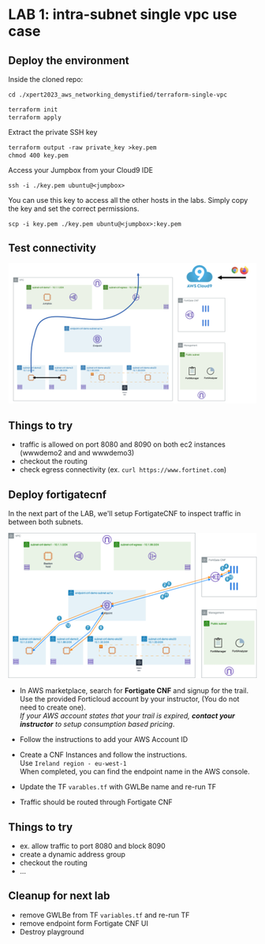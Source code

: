 # LAB 1: intra-subnet single vpc use case

## Deploy the environment
Inside the cloned repo:
```
cd ./xpert2023_aws_networking_demystified/terraform-single-vpc
```
```
terraform init
terraform apply
```
Extract the private SSH key
```
terraform output -raw private_key >key.pem
chmod 400 key.pem
```
Access your Jumpbox from your Cloud9 IDE
```
ssh -i ./key.pem ubuntu@<jumpbox>
```
You can use this key to access all the other hosts in the labs. Simply copy the key and set the correct permissions.
```
scp -i key.pem ./key.pem ubuntu@<jumpbox>:key.pem
```
## Test connectivity
<img src="..\images\flow_diagram.png">

## Things to try
- traffic is allowed on port 8080 and 8090 on both ec2 instances (wwwdemo2 and and wwwdemo3)
- checkout the routing
- check egress connectivity (ex. `curl https://www.fortinet.com`)

## Deploy fortigatecnf
In the next part of the LAB, we'll setup FortigateCNF to inspect traffic in between both subnets.

<img src="..\images\architecture1-Single VPC - East-West.drawio.png">

- In AWS marketplace, search for **Fortigate CNF** and signup for the trail. <br>
  Use the provided Forticloud account by your instructor, (You do not need to create one).<br>
  *If your AWS account states that your trail is expired, **contact your instructor** to setup consumption based pricing*.<br>

- Follow the instructions to add your AWS Account ID

- Create a CNF Instances and follow the instructions.<br>
  Use `Ireland region - eu-west-1`<br>
  When completed, you can find the endpoint name in the AWS console.

- Update the TF `varables.tf` with GWLBe name and re-run TF

- Traffic should be routed through Fortigate CNF
  
## Things to try
- ex. allow traffic to port 8080 and block 8090
- create a dynamic address group
- checkout the routing
- ...

## Cleanup for next lab
- remove GWLBe from TF `variables.tf` and re-run TF
- remove endpoint form Fortigate CNF UI
- Destroy playground


